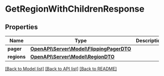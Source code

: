 # GetRegionWithChildrenResponse

## Properties
Name | Type | Description | Notes
------------ | ------------- | ------------- | -------------
**pager** | [**OpenAPI\Server\Model\FlippingPagerDTO**](FlippingPagerDTO.md) |  | [optional] 
**regions** | [**OpenAPI\Server\Model\RegionDTO**](RegionDTO.md) |  | [optional] 

[[Back to Model list]](../README.md#documentation-for-models) [[Back to API list]](../README.md#documentation-for-api-endpoints) [[Back to README]](../README.md)


